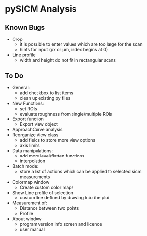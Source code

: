 # pySICM Analysis

## Known Bugs
- Crop
  - it is possible to enter values which are too large for the scan
  - hints for input (px or µm, index begins at 0)
- Line profile
  - width and height do not fit in rectangular scans

## To Do
- General:
  - add checkbox to list items
  - clean up existing py files
- New Functions:
  - set ROIs 
  - evaluate roughness from single/multiple ROIs
- Export function
  - Export view object
- ApproachCurve analysis
- Reorganize View class
  - add fields to store more view options
  - axis limits
- Data manipulations:
  - add more level/flatten functions
  - interpolation
- Batch mode:
  - store a list of actions which can be applied to selected sicm measurements
- Colormap window
  - Create custom color maps
- Show Line profile of selection
  - custom line defined by drawing into the plot
- Measurement of:
  - Distance between two points
  - Profile
- About window
  - program version info screen and licence
  - user manual
